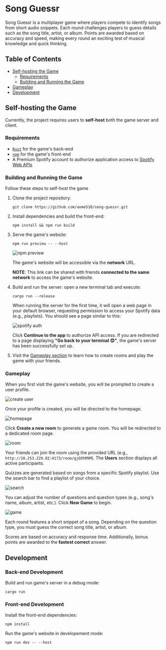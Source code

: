 # Song Guessr

Song Guessr is a multiplayer game where players compete to identify songs from short audio snippets. Each round challenges players to guess details such as the song title, artist, or album. Points are awarded based on accuracy and speed, making every round an exciting test of musical knowledge and quick thinking.

## Table of Contents

- [Self-hosting the Game](#self-hosting-the-game)
  - [Requirements](#requirements)
  - [Building and Running the Game](#building-and-running-the-game)
- [Gameplay](#gameplay)
- [Development](#development)

## Self-hosting the Game

Currently, the project requires users to **self-host** both the game server and client.

### Requirements

- [`Rust`](https://www.rust-lang.org/tools/install) for the game's back-end
- [`npm`](https://docs.npmjs.com/downloading-and-installing-node-js-and-npm) for the game's front-end
- A Premium Spotify account to authorize application access to [Spotify Web APIs](https://developer.spotify.com/documentation/web-api)

### Building and Running the Game

Follow these steps to self-host the game

1. Clone the project repository:
   ```shell
   git clone https://github.com/aome510/song-guessr.git
   ```
2. Install dependencies and build the front-end:
   ```shell
   npm install && npm run build
   ```
3. Serve the game's website:

   ```shell
   npm run preview -- --host
   ```

   ![npm preview](examples/vite-preview.png)

   The game's website will be accessible via the **network** URL.

   **NOTE**: This link can be shared with friends **connected to the same network** to access the game's website.

4. Build and run the server: open a new terminal tab and execute:

   ```shell
   cargo run --release
   ```

   When running the server for the first time, it will open a web page in your default browser, requesting permission to access your Spotify data (e.g., playlists). You should see a page similar to this:

   ![spotify auth](examples/spotify-auth.png)

   Click **Continue to the app** to authorize API access. If you are redirected to a page displaying **"Go back to your terminal 😊"**, the game's server has been successfully set up.

5. Visit the [Gameplay section](#gameplay) to learn how to create rooms and play the game with your friends.

### Gameplay

When you first visit the game's website, you will be prompted to create a user profile.

![create user](examples/create-user.png)

Once your profile is created, you will be directed to the homepage.

![homepage](examples/homepage.png)

Click **Create a new room** to generate a game room. You will be redirected to a dedicated room page.

![room](examples/room.png)

Your friends can join the room using the provided URL (e.g., `http://10.253.229.92:4173/room/gjQXhM9M`). The **Users** section displays all active participants.

Quizzes are generated based on songs from a specific Spotify playlist. Use the search bar to find a playlist of your choice.

![search](examples/search.png)

You can adjust the number of questions and question types (e.g., song's name, album, artist, etc.). Click **New Game** to begin.

![game](examples/game.png)

Each round features a short snippet of a song. Depending on the question type, you must guess the correct song title, artist, or album.

Scores are based on accuracy and response time. Additionally, bonus points are awarded to the **fastest correct** answer.

## Development

### Back-end Development

Build and run game's server in a debug mode:

```shell
cargo run
```

### Front-end Development

Install the front-end dependencies:

```shell
npm install
```

Run the game's website in developement mode:

```shell
npm run dev -- --host
```
